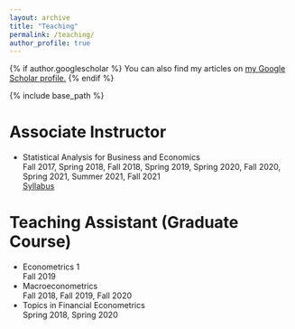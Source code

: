 ```yaml
---
layout: archive
title: "Teaching"
permalink: /teaching/
author_profile: true
---
```


{% if author.googlescholar %}
  You can also find my articles on <u><a href="{{author.googlescholar}}">my Google Scholar profile</a>.</u>
{% endif %}

{% include base_path %}


Associate Instructor 
======= 
* Statistical Analysis for Business and Economics \
Fall 2017, Spring 2018, Fall 2018,
Spring 2019, Spring 2020, Fall 2020,
Spring 2021, Summer 2021, Fall 2021 \
[Syllabus]()

Teaching Assistant (Graduate Course)
======
* Econometrics 1 \
Fall 2019
* Macroeconometrics \
Fall 2018, Fall 2019, Fall 2020
* Topics in Financial Econometrics \
Spring 2018, Spring 2020
